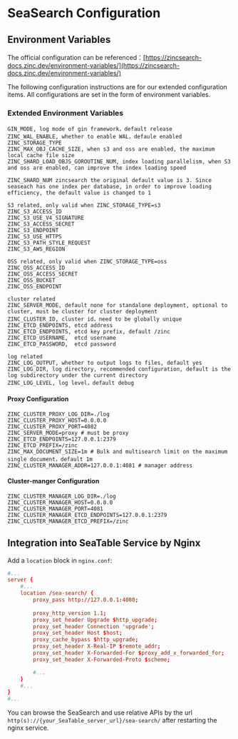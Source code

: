 # SeaSearch Configuration

## Environment Variables

The official configuration can be referenced：[https://zincsearch-docs.zinc.dev/environment-variables/](https://zincsearch-docs.zinc.dev/environment-variables/)

The following configuration instructions are for our extended configuration items. All configurations are set in the form of environment variables.

### Extended Environment Variables

```
GIN_MODE, log mode of gin framework，default release
ZINC_WAL_ENABLE, whether to enable WAL，defaule enabled
ZINC_STORAGE_TYPE
ZINC_MAX_OBJ_CACHE_SIZE, when s3 and oss are enabled, the maximum local cache file size
ZINC_SHARD_LOAD_OBJS_GOROUTINE_NUM, index loading parallelism, when S3 and oss are enabled, can improve the index loading speed

ZINC_SHARD_NUM zincsearch the original default value is 3. Since seaseach has one index per database, in order to improve loading efficiency, the default value is changed to 1

S3 related, only valid when ZINC_STORAGE_TYPE=s3
ZINC_S3_ACCESS_ID
ZINC_S3_USE_V4_SIGNATURE
ZINC_S3_ACCESS_SECRET
ZINC_S3_ENDPOINT
ZINC_S3_USE_HTTPS
ZINC_S3_PATH_STYLE_REQUEST
ZINC_S3_AWS_REGION

OSS related, only valid when ZINC_STORAGE_TYPE=oss
ZINC_OSS_ACCESS_ID
ZINC_OSS_ACCESS_SECRET
ZINC_OSS_BUCKET
ZINC_OSS_ENDPOINT

cluster related
ZINC_SERVER_MODE, default none for standalone deployment, optional to cluster, must be cluster for cluster deployment
ZINC_CLUSTER_ID, cluster id，need to be globally unique
ZINC_ETCD_ENDPOINTS, etcd address
ZINC_ETCD_ENDPOINTS, etcd key prefix, default /zinc
ZINC_ETCD_USERNAME,  etcd username
ZINC_ETCD_PASSWORD,  etcd password

log related
ZINC_LOG_OUTPUT, whether to output logs to files, default yes
ZINC_LOG_DIR, log directory, recommended configuration, default is the log subdirectory under the current directory
ZINC_LOG_LEVEL, log level，default debug

```

#### Proxy Configuration

```
ZINC_CLUSTER_PROXY_LOG_DIR=./log 
ZINC_CLUSTER_PROXY_HOST=0.0.0.0
ZINC_CLUSTER_PROXY_PORT=4082
ZINC_SERVER_MODE=proxy # must be proxy
ZINC_ETCD_ENDPOINTS=127.0.0.1:2379
ZINC_ETCD_PREFIX=/zinc
ZINC_MAX_DOCUMENT_SIZE=1m # Bulk and multisearch limit on the maximum single document，default 1m 
ZINC_CLUSTER_MANAGER_ADDR=127.0.0.1:4081 # manager address
```

#### Cluster-manger Configuration

```
ZINC_CLUSTER_MANAGER_LOG_DIR=./log
ZINC_CLUSTER_MANAGER_HOST=0.0.0.0
ZINC_CLUSTER_MANAGER_PORT=4081
ZINC_CLUSTER_MANAGER_ETCD_ENDPOINTS=127.0.0.1:2379
ZINC_CLUSTER_MANAGER_ETCD_PREFIX=/zinc
```

## Integration into SeaTable Service by Nginx

Add a `location` block in `nginx.conf`:

```conf
#... 
server { 
    #...  
    location /sea-search/ {   
        proxy_pass http://127.0.0.1:4080;  
  
        proxy_http_version 1.1;  
        proxy_set_header Upgrade $http_upgrade;  
        proxy_set_header Connection 'upgrade';  
        proxy_set_header Host $host;  
        proxy_cache_bypass $http_upgrade;  
        proxy_set_header X-Real-IP $remote_addr;  
        proxy_set_header X-Forwarded-For $proxy_add_x_forwarded_for;  
        proxy_set_header X-Forwarded-Proto $scheme;  

        #...
    }
    #...
}
#...
```

You can browse the SeaSearch and use relative APIs by the url `http(s)://{your_SeaTable_server_url}/sea-search/` after restarting the nginx service.
